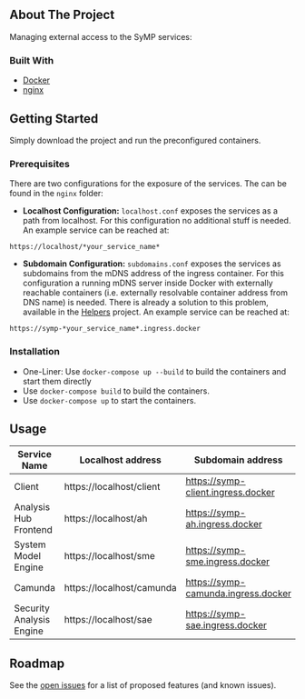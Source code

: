 ## About The Project

Managing external access to the SyMP services:

### Built With

* [Docker](https://docs.docker.com/docker-for-windows/install/)
* [nginx](https://www.nginx.com/)

## Getting Started

Simply download the project and run the preconfigured containers.

### Prerequisites

There are two configurations for the exposure of the services. The can be found in the `nginx` folder:

* **Localhost Configuration:** `localhost.conf` exposes the services as a path from localhost. For this configuration no additional stuff is needed. An example service can be reached at:
```
https://localhost/*your_service_name*
```

* **Subdomain Configuration:** `subdomains.conf` exposes the services as subdomains from the mDNS address of the ingress container. For this configuration a running mDNS server inside Docker with externally reachable containers (i.e. externally resolvable container address from DNS name) is needed. There is already a solution to this problem, available in the [Helpers](https://gitlab-ext.iosb.fraunhofer.de/symp/symp-helpers) project. An example service can be reached at:
```
https://symp-*your_service_name*.ingress.docker
```

### Installation

   - One-Liner: Use `docker-compose up --build` to build the containers and start them directly
   - Use `docker-compose build` to build the containers.
   - Use `docker-compose up` to start the containers.


## Usage

| Service Name           | Localhost address        | Subdomain address                  |
|------------------------|--------------------------|------------------------------------|
|Client                  | https://localhost/client | https://symp-client.ingress.docker |
|Analysis Hub Frontend   | https://localhost/ah     | https://symp-ah.ingress.docker     |
|System Model Engine     | https://localhost/sme    | https://symp-sme.ingress.docker    |
|Camunda                 | https://localhost/camunda| https://symp-camunda.ingress.docker|
|Security Analysis Engine| https://localhost/sae    | https://symp-sae.ingress.docker    |


## Roadmap

See the [open issues](https://github.com/github_username/repo_name/issues) for a list of proposed features (and known issues).
